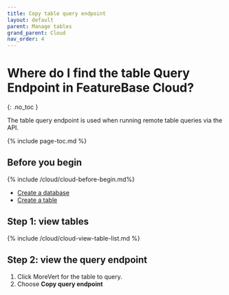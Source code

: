 ```yaml
---
title: Copy table query endpoint
layout: default
parent: Manage tables
grand_parent: Cloud
nav_order: 4
---
```


# Where do I find the table Query Endpoint in FeatureBase Cloud?
{: .no_toc }

The table query endpoint is used when running remote table queries via the API.

{% include page-toc.md %}

## Before you begin

{% include /cloud/cloud-before-begin.md%}
* [Create a database](/docs/cloud/cloud-databases/cloud-db-create)
* [Create a table](/docs/cloud/cloud-tables/cloud-table-create)

## Step 1: view tables

{% include /cloud/cloud-view-table-list.md %}

## Step 2: view the query endpoint

1. Click <Icon>MoreVert</Icon> for the table to query.
2. Choose **Copy query endpoint**
